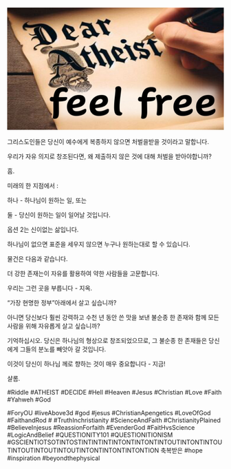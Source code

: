 ![Video cover image](../cover.jpg "cover photo")

그리스도인들은 당신이 예수에게 복종하지 않으면 처벌을받을 것이라고 말합니다.

우리가 자유 의지로 창조된다면, 왜 제출하지 않은 것에 대해 처벌을 받아야합니까?

흠.

미래의 한 지점에서 :

하나 - 하나님이 원하는 일, 또는

둘 - 당신이 원하는 일이 일어날 것입니다.

옵션 2는 신이없는 삶입니다.

하나님이 없으면 표준을 세우지 않으면 누구나 원하는대로 할 수 있습니다.

물건은 다음과 같습니다.

더 강한 존재는이 자유를 활용하여 약한 사람들을 고문합니다.

우리는 그런 곳을 부릅니다 - 지옥.

“가장 현명한 정부”아래에서 살고 싶습니까?

아니면 당신보다 훨씬 강력하고 수천 년 동안 쓴 맛을 보낸 불순종 한 존재와 함께 모든 사람을 위해 자유롭게 살고 싶습니까?

기억하십시오. 당신은 하나님의 형상으로 창조되었으므로, 그 불순종 한 존재들은 당신에게 그들의 분노를 빼앗아 갈 것입니다.

이것이 당신이 하나님 께로 향하는 것이 매우 중요합니다 - 지금!

샬롬.

#Riddle #ATHEIST #DECIDE #Hell #Heaven #Jesus #Christian #Love #Faith #Yahweh #God

#ForyOU #liveAbove3d #god #jesus #ChristianApengetics #LoveOfGod #FaithandRod # #TruthInchristianity #ScienceAndFaith #ChristianityPlained #BelieveInjesus #ReassionForfaith #EvenderGod #FaitHvsScience #LogicAndBelief #QUESTIONITY101 #QUESTIONITIONISM #GSCIENTIOTSOTINTOSTINTINTINTINTONTINTONTINTOUTINTONTINTOUTINTOUTINTOUTINTOUTINTONTINTONTINTONTION 축복받은 #hope #inspiration #beyondthephysical
